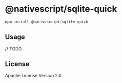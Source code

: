# @nativescript/sqlite-quick

```javascript
npm install @nativescript/sqlite-quick
```

## Usage

// TODO

## License

Apache License Version 2.0
